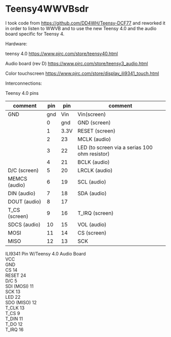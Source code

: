 # Teensy4WWVBsdr

I took code from https://github.com/DD4WH/Teensy-DCF77 and reworked it in order to listen to WWVB and to use the new Teensy 4.0 and the audio board specific for Teensy 4.

Hardware:

teensy 4.0  https://www.pjrc.com/store/teensy40.html

Audio board (rev D)  https://www.pjrc.com/store/teensy3_audio.html

Color touchscreen https://www.pjrc.com/store/display_ili9341_touch.html

Interconnections:


Teensy 4.0 pins


   |  comment | pin | pin | comment |
   |-----|-----|-----|-----|				
   | GND | gnd | Vin | Vin(screen) |
   | | 0 | gnd | GND (screen) |
   | | 1 | 3.3V | RESET (screen) |   
   | | 2 | 23 | MCLK (audio) |
   | | 3 | 22 | LED  (to screen via a serias 100 ohm resistor)|
   | | 4 | 21 | BCLK (audio) |
   | D/C (screen)	| 5	| 20 | LRCLK (audio)|
|MEMCS (audio)|	6|	19|	SCL (audio)|
|DIN (audio) |7|18|SDA (audio)|
|DOUT (audio)|8|17||
|T_CS (screen)|9|  16|T_IRQ (screen)|
|SDCS (audio)|10|15|VOL (audio)|
|MOSI|11|14|CS (screen)|
|  MISO|12|  13	| SCK|
				
ILI9341 Pin	W/Teensy 4.0 Audio Board			
VCC				
GND				
CS	14			
RESET	24			
D/C	5			
SDI (MOSI)	11			
SCK	13			
LED	22			
SDO (MISO)	12			
T_CLK	13			
T_CS	9			
T_DIN	11			
T_DO	12			
T_IRQ	16			
